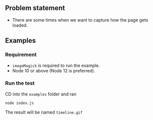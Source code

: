## Problem statement
* There are some times when we want to capture how the page gets loaded.

## Examples
### Requirement
* `imageMagick` is required to run the example.
* Node 10 or above (Node 12 is preferred).

### Run the test
CD into the `examples` folder and ran
```
node index.js
```
The result will be named `timeline.gif`
